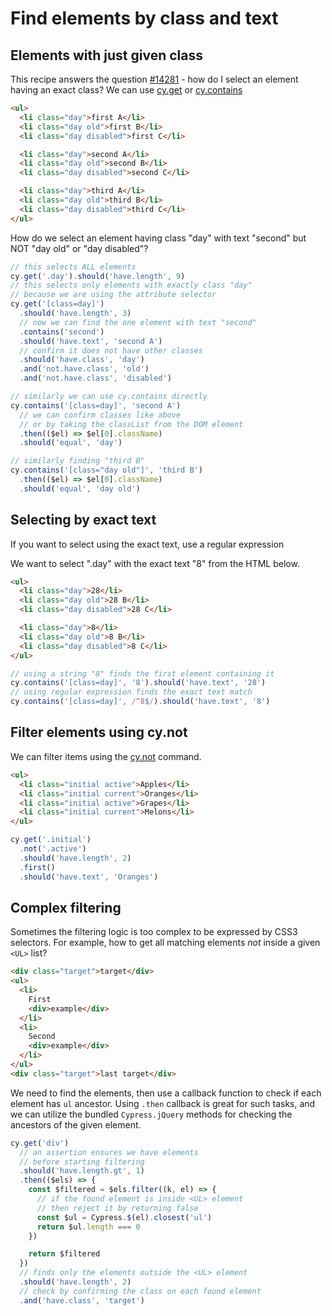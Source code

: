 # Find elements by class and text

## Elements with just given class

This recipe answers the question [#14281](https://github.com/cypress-io/cypress/issues/14281) - how do I select an element having an exact class? We can use [cy.get](https://on.cypress.io/get) or [cy.contains](https://on.cypress.io/contains)

<!-- fiddle Filter by class -->

```html
<ul>
  <li class="day">first A</li>
  <li class="day old">first B</li>
  <li class="day disabled">first C</li>

  <li class="day">second A</li>
  <li class="day old">second B</li>
  <li class="day disabled">second C</li>

  <li class="day">third A</li>
  <li class="day old">third B</li>
  <li class="day disabled">third C</li>
</ul>
```

How do we select an element having class "day" with text "second" but NOT "day old" or "day disabled"?

```js
// this selects ALL elements
cy.get('.day').should('have.length', 9)
// this selects only elements with exactly class "day"
// because we are using the attribute selector
cy.get('[class=day]')
  .should('have.length', 3)
  // now we can find the one element with text "second"
  .contains('second')
  .should('have.text', 'second A')
  // confirm it does not have other classes
  .should('have.class', 'day')
  .and('not.have.class', 'old')
  .and('not.have.class', 'disabled')

// similarly we can use cy.contains directly
cy.contains('[class=day]', 'second A')
  // we can confirm classes like above
  // or by taking the classList from the DOM element
  .then(($el) => $el[0].className)
  .should('equal', 'day')

// similarly finding "third B"
cy.contains('[class="day old"]', 'third B')
  .then(($el) => $el[0].className)
  .should('equal', 'day old')
```

<!-- fiddle-end -->

## Selecting by exact text

If you want to select using the exact text, use a regular expression

<!-- fiddle Exact class and text -->

We want to select ".day" with the exact text "8" from the HTML below.

```html
<ul>
  <li class="day">28</li>
  <li class="day old">28 B</li>
  <li class="day disabled">28 C</li>

  <li class="day">8</li>
  <li class="day old">8 B</li>
  <li class="day disabled">8 C</li>
</ul>
```

```js
// using a string "8" finds the first element containing it
cy.contains('[class=day]', '8').should('have.text', '28')
// using regular expression finds the exact text match
cy.contains('[class=day]', /^8$/).should('have.text', '8')
```

<!-- fiddle-end -->

## Filter elements using cy.not

We can filter items using the [cy.not](https://on.cypress.io/not) command.

<!-- fiddle Filter using cy.not -->

```html
<ul>
  <li class="initial active">Apples</li>
  <li class="initial current">Oranges</li>
  <li class="initial active">Grapes</li>
  <li class="initial current">Melons</li>
</ul>
```

```js
cy.get('.initial')
  .not('.active')
  .should('have.length', 2)
  .first()
  .should('have.text', 'Oranges')
```

<!-- fiddle-end -->

## Complex filtering

Sometimes the filtering logic is too complex to be expressed by CSS3 selectors. For example, how to get all matching elements _not_ inside a given `<UL>` list?

<!-- fiddle Filter out by the parent selector -->

```html
<div class="target">target</div>
<ul>
  <li>
    First
    <div>example</div>
  </li>
  <li>
    Second
    <div>example</div>
  </li>
</ul>
<div class="target">last target</div>
```

We need to find the elements, then use a callback function to check if each element has `ul` ancestor. Using `.then` callback is great for such tasks, and we can utilize the bundled `Cypress.jQuery` methods for checking the ancestors of the given element.

```js
cy.get('div')
  // an assertion ensures we have elements
  // before starting filtering
  .should('have.length.gt', 1)
  .then(($els) => {
    const $filtered = $els.filter((k, el) => {
      // if the found element is inside <UL> element
      // then reject it by returning false
      const $ul = Cypress.$(el).closest('ul')
      return $ul.length === 0
    })

    return $filtered
  })
  // finds only the elements outside the <UL> element
  .should('have.length', 2)
  // check by confirming the class on each found element
  .and('have.class', 'target')
```

<!-- fiddle-end -->

